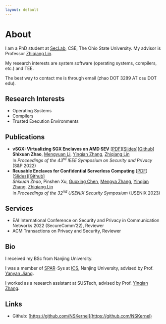 ```yaml
---
layout: default
---
```


# About

I am a PhD student at [SecLab](https://go.osu.edu/seclab), CSE, The Ohio State University. My advisor is Professor [Zhiqiang Lin](http://web.cse.ohio-state.edu/~lin.3021/).

My research interests are system software (operating systems, compilers, etc.) and TEE. 

The best way to contact me is through email (zhao DOT 3289 AT osu DOT edu).

## Research Interests

+ Operating Systems
+ Compilers
+ Trusted Execution Environments

## Publications

+ __vSGX: Virtualizing SGX Enclaves on AMD SEV__ [[PDF](assets/files/vSGX-Virtualizing-SGX-Enclaves-on-AMD-SEV.pdf)][[Slides](assets/files/Slides-vSGX-Virtualizing-SGX-Enclaves-on-AMD-SEV.pdf)][[Github](https://github.com/OSUSecLab/vSGX)]<br/>
__Shixuan Zhao__, [Mengyuan Li](http://web.cse.ohio-state.edu/~li.7533/), [Yinqian Zhang](http://yinqian.org/), [Zhiqiang Lin](http://web.cse.ohio-state.edu/~lin.3021/)<br/>
In _Proceedings of the 43<sup>rd</sup> IEEE Symposium on Security and Privacy_ (S&P 2022)
+ __Reusable Enclaves for Confidential Serverless Computing__ [[PDF](asset/files/Reusable-Enclave.pdf)][[Slides](asset/files/Reusable-Enclave-Slides.pdf)][[Github](https://github.com/OSUSecLab/Reusable-Enclaves)]<br/>
_Shixuan Zhao_, Pinshen Xu, [Guoxing Chen](https://donnod.github.io/), [Mengya Zhang](https://web.cse.ohio-state.edu/~zhang.9407/), [Yinqian Zhang](http://yinqian.org/), [Zhiqiang Lin](http://web.cse.ohio-state.edu/~lin.3021/)<br/>
In _Proceedings of the 32<sup>nd</sup> USENIX Security Symposium_ (USENIX 2023)

## Services

+ EAI International Conference on Security and Privacy in Communication Networks 2022 (SecureComm’22), Reviewer
+ ACM Transactions on Privacy and Security, Reviewer

## Bio

I  received my BSc from Nanjing University.

I was a member of [SPAR](https://cs.nju.edu.cn/ics/spar/index.html)-Sys at [ICS](https://cs.nju.edu.cn/ics/index.html), Nanjing University, advised by Prof. [Yanyan Jiang](https://cs.nju.edu.cn/ics/people/yanyanjiang/index.html).

I worked as a research assistant at SUSTech, advised by Prof. [Yinqian Zhang](https://yinqian.org/).

## Links

+ Github: [https://github.com/NSKernel](https://github.com/NSKernel)